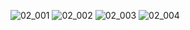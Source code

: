 ![02_001](https://user-images.githubusercontent.com/80503808/182516514-0310628b-f182-4493-ad74-c88d95b383d5.png)
![02_002](https://user-images.githubusercontent.com/80503808/182516519-d029942d-8e61-4e48-acf3-7c78f7a7876d.png)
![02_003](https://user-images.githubusercontent.com/80503808/182516522-17e0b4f2-6ca9-4f00-84e7-ef5372c2a073.png)
![02_004](https://user-images.githubusercontent.com/80503808/182516524-95517d6e-458b-4fe8-bb73-d549481cb69a.png)

